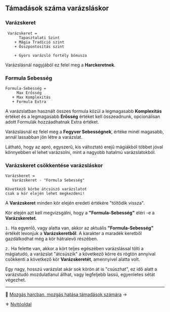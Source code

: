 ## Támadások száma varázsláskor

### Varázskeret

```
 Varázskeret =
      Tapasztalati Szint
    + Mágia Tradíció szint
    + Összpontosítás szint

    + Gyors varázsló fortély bónusza
```

Varázslásnál nagyjából ez felel meg a **Harckeretnek**.

### Formula Sebesség

```
Formula-Sebesség =
     Max Erősség
   + Max Komplexitás
   + Formula Extra
```

A varázslatban használt összes formula közül a legmagasabb **Komplexitás** értéket és a legmagasabb **Erősség** értéket kell összeadnunk, opcionálisan adott Formulák hozzáadhatnak Extra értéket.

Varázslásnál ez felel meg a **Fegyver Sebességnek**, értéke minél magasabb, annál lassabban jön létre a varázslat.

Látható, hogy az apró, egyszerű, kis változtató erejű mágiákból többet jóval könnyebben el lehet varázsolni, mint a nagyobb hatalmú varázslatokból.

### Varázskeret csökkentése varázsláskor

```
Varázskeret =
   Varázskeret - "Formula Sebesség"

Következő körbe átcsúszó varázslatot
csak a kör elején lehet megkezdeni!
```

A **Varázskeret** minden kör elején eredeti értékére "töltődik vissza".

Kör elején azt kell megvizsgálni, hogy a **"Formula-Sebesség"** eléri -e a **Varázskeretet**.

`1.` Ha egyenlő, vagy alatta van, akkor az aktuális **"Formula-Sebesség"** értékét levonjuk a **Varázskeretből**. A karakter a maradék keretből gazdálkodhat még a kör hátralevő részében.

`2.` Ha felette van, akkor a kört teljes egészében varázslással tölti a mágiatudó, a varázslat "átcsúszik" a következő körre és rögtön annyival csökkenti a következő kör **Varázskeretét**, amennyivel alatta volt.

Egy nagy, hosszú varázslat akár sok körön át is "csúszhat", ez idő alatt a varázstudó mozdulatlanul állhat, vagy legfeljebb lassú, egyenletes sétát végezhet.

---

🔗 [Mozgás harcban, mozgás hatása támadások számára](063_05_mozgas_harc_kozben.md) →

⚜️ [Nyitóoldal](start.md)